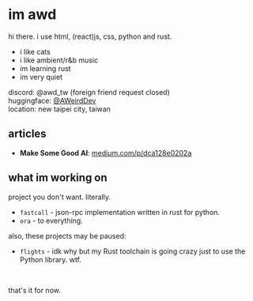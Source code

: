 # im awd
hi there. i use html, (react)js, css, python and rust.

- i like cats
- i like ambient/r&b music
- im learning rust
- im very quiet

discord: @awd_tw (foreign friend request closed)<br />
huggingface: [@AWeirdDev](https://huggingface.co/AWeirdDev)<br />
location: new taipei city, taiwan

## articles
- **Make Some Good AI**: [medium.com/p/dca128e0202a](https://medium.com/@aweirddev/make-some-good-ai-dca128e0202a)

## what im working on
project you don't want. literally.

- `fastcall` - json-rpc implementation written in rust for python.
- `ora` - to everything.

also, these projects may be paused:
- `flights` - idk why but my Rust toolchain is going crazy just to use the Python library. wtf.

<br />

that's it for now.
